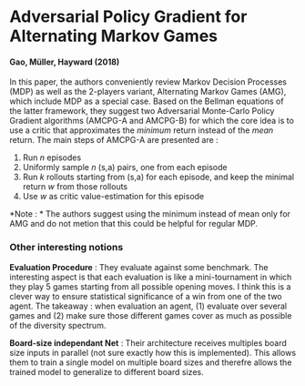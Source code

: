 # Adversarial Policy Gradient for Alternating Markov Games
#### Gao, Müller, Hayward (2018)

In this paper, the authors conveniently review Markov Decision Processes (MDP) as well as the 2-players variant, Alternating Markov Games (AMG), which include MDP as a special case. Based on the Bellman equations of the latter framework, they suggest two Adversarial Monte-Carlo Policy Gradient algorithms (AMCPG-A and AMCPG-B) for which the core idea is to use a critic that approximates the *minimum* return instead of the *mean* return. The main steps of AMCPG-A are presented are :

1. Run *n* episodes
2. Uniformly sample *n* (s,a) pairs, one from each episode
3. Run *k* rollouts starting from (s,a) for each episode, and keep the minimal return *w* from those rollouts
4. Use *w* as critic value-estimation for this episode

*Note : * The authors suggest using the minimum instead of mean only for AMG and do not metion that this could be helpful for regular MDP.

### Other interesting notions

**Evaluation Procedure** : They evaluate against some benchmark. The interesting aspect is that each evaluation is like a mini-tournament in which they play 5 games starting from all possible opening moves. I think this is a clever way to ensure statistical significance of a win from one of the two agent. The takeaway : when evaluation an agent, (1) evaluate over several games and (2) make sure those different games cover as much as possible of the diversity spectrum.

**Board-size independant Net** : Their architecture receives multiples board size inputs in parallel (not sure exactly how this is implemented). This allows them to train a single model on multiple board sizes and therefre allows the trained model to generalize to different board sizes.
